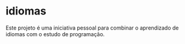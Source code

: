 # idiomas
Este projeto é uma iniciativa pessoal para combinar o aprendizado de idiomas com o estudo de programação.
